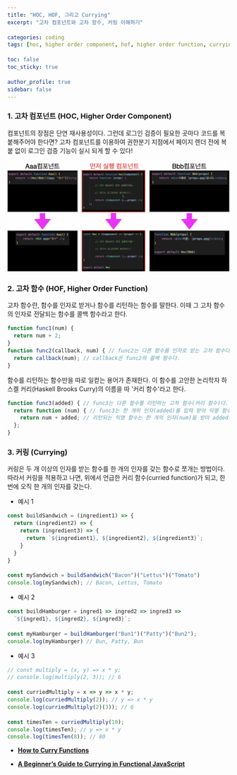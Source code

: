 ```yaml
---
title: "HOC, HOF, 그리고 Currying"
excerpt: "고차 컴포넌트와 고차 함수, 커링 이해하기"

categories: coding
tags: [hoc, higher order component, hof, higher order function, currying]

toc: false
toc_sticky: true

author_profile: true
sidebar: false
---
```


### 1. 고차 컴포넌트 (HOC, Higher Order Component)
컴포넌트의 장점은 단연 재사용성이다. 그런데 로그인 검증이 필요한 곳마다 코드를 복붙해주어야 한다면? 고차 컴포넌트를 이용하여 권한분기 지점에서 페이지 렌더 전에 복붙 없이 로그인 검증 기능이 실시 되게 할 수 있다!

![hoc](\assets/images/hoc/hoc.jpeg)


### 2. 고차 함수 (HOF, Higher Order Function)
고차 함수란, 함수를 인자로 받거나 함수를 리턴하는 함수를 말한다. 이때 그 고차 함수의 인자로 전달되는 함수를 콜백 함수라고 한다.

```javascript
function func1(num) {
  return num + 2;
}
function func2(callback, num) { // func2는 다른 함수를 인자로 받는 고차 함수다.
  return callback(num); // callback은 func2의 콜백 함수다.
}
```

함수를 리턴하는 함수만을 따로 일컫는 용어가 존재한다. 이 함수를 고안한 논리학자 하스켈 커리(Haskell Brooks Curry)의 이름을 따 '커리 함수'라고 한다.

```javascript
function func3(added) { // func3는 다른 함수를 리턴하는 고차 함수(커리 함수)다.
  return function (num) { // func3는 한 개의 인자(added)를 입력 받아 익명 함수를 리턴한다.
    return num + added; // 리턴되는 익명 함수는 한 개의 인자(num)을 받아 added와 더한 값을 리턴한다.
  };
}
```


### 3. 커링 (Currying)
커링은 두 개 이상의 인자를 받는 함수를 한 개의 인자를 갖는 함수로 쪼개는 방법이다. 따라서 커링을 적용하고 나면, 위에서 언급한 커리 함수(curried function)가 되고, 한 번에 오직 한 개의 인자를 갖는다.

- 예시 1

```javascript
const buildSandwich = (ingredient1) => {
  return (ingredient2) => {
    return (ingredient3) => {
      return `${ingredient1}, ${ingredient2}, ${ingredient3}`;
    }
  }
}

const mySandwich = buildSandwich("Bacon")("Lettus")("Tomato")
console.log(mySandwich); // Bacon, Lettus, Tomato
```

- 예시 2

```javascript
const buildHamburger = ingred1 => ingred2 => ingred3 =>
  `${ingred1}, ${ingred2}, ${ingred3}`;

const myHamburger = buildHamburger("Bun1")("Patty")("Bun2");
console.log(myHamburger) // Bun, Patty, Bun
```

- 예시 3

```javascript
// const multiply = (x, y) => x * y;
// console.log(multiply(2, 3)); // 6

const curriedMultiply = x => y => x * y;
console.log(curriedMultiply(2)); // y => x * y
console.log(curriedMultiply(2)(3)); // 6

const timesTen = curriedMultiply(10);
console.log(timesTen); // y => x * y
console.log(timesTen(8)); // 80
```

- [**How to Curry Functions**](https://www.youtube.com/watch?v=I4MebkHvj8g&ab_channel=DaveGray)

- [**A Beginner’s Guide to Currying in Functional JavaScript**](https://www.sitepoint.com/currying-in-functional-javascript/)
